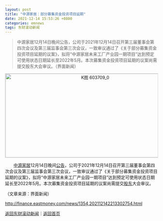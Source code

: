 ```yaml
---
layout: post
title: "中源家居：部分募集资金投资项目延期"
date: 2021-12-14 15:53:26 +0800
categories: emnews
tags: 东财滚动新闻
---
```

> 中源家居12月14日晚间公告，公司于2021年12月14日召开第三届董事会第四次会议及第三届监事会第三次会议，一致审议通过了《关于部分募集资金投资项目延期的议案》，拟将“中源家居未来工厂产业园一期项目”达到预定可使用状态日期延长至2022年5月。本次募集资金投资项目延期的议案尚需提交股东大会审议。（界面新闻）

<!-- EM_StockImg_Start --><p style="text-align:center;"><a href="http://quote.eastmoney.com/unify/r/1.603709" data-code="603709|1|1" data-code2="603709|1|2|" class="EmImageRemark" target="_blank"><img src="https://webquoteklinepic.eastmoney.com/GetPic.aspx?nid=1.603709&imageType=k&token=28dfeb41d35cc81d84b4664d7c23c49f&at=1" border="0" alt="K图 603709_0" data-code="K 603709|1|1" data-code2="K 603709|1|2|" style="border:#d1d1d1 1px solid;" width="578" height="276" /></a></p><!-- EM_StockImg_End --><p>　　<span id="stock_1.603709"><a href="http://quote.eastmoney.com/unify/r/1.603709" class="keytip" data-code="1,603709">中源家居</a></span><span id="quote_1.603709"></span>12月14日晚间<span id="Info.3332"><a href="http://data.eastmoney.com/notices/" class="infokey">公告</a></span>，公司于2021年12月14日召开第三届董事会第四次会议及第三届监事会第三次会议，一致审议通过了《关于部分募集资金投资项目延期的议案》，拟将“<span web="1" href="http://quote.eastmoney.com/unify/r/1.603709" class="em_stock_key_common" data-code="1,603709">中源家居</span>未来工厂产业园一期项目”达到预定可使用状态日期延长至2022年5月。本次募集资金投资项目延期的议案尚需提交<span id="Info.3286"><a href="http://data.eastmoney.com/gdfx/" class="infokey">股东</a></span>大会审议。</p><p class="em_media">（文章来源：界面新闻）</p>

<http://finance.eastmoney.com/news/1354,202112142213302754.html>

[返回东财滚动新闻](//finews.withounder.com/emnews/)｜[返回首页](//finews.withounder.com/)